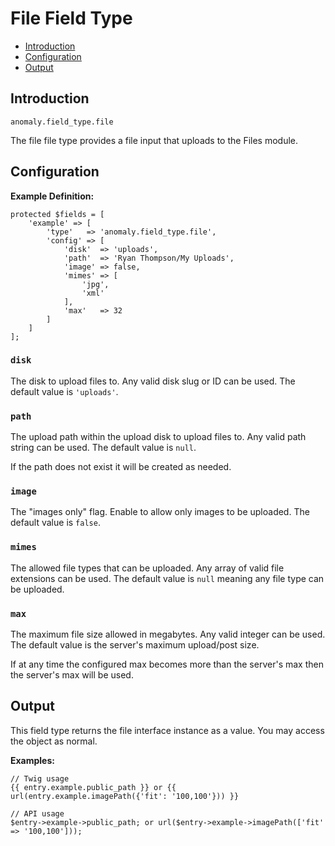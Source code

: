 # File Field Type

- [Introduction](#introduction)
- [Configuration](#configuration)
- [Output](#output)


<a name="introduction"></a>
## Introduction

`anomaly.field_type.file`

The file file type provides a file input that uploads to the Files module.


<a name="configuration"></a>
## Configuration

**Example Definition:**

    protected $fields = [
        'example' => [
            'type'   => 'anomaly.field_type.file',
            'config' => [
                'disk'  => 'uploads',
                'path'  => 'Ryan Thompson/My Uploads',
                'image' => false,
                'mimes' => [
                    'jpg',
                    'xml'
                ],
                'max'   => 32
            ]
        ]
    ];

### `disk`

The disk to upload files to. Any valid disk slug or ID can be used. The default value is `'uploads'`.

### `path`

The upload path within the upload disk to upload files to. Any valid path string can be used. The default value is `null`.

If the path does not exist it will be created as needed.

### `image`

The "images only" flag. Enable to allow only images to be uploaded. The default value is `false`.

### `mimes`

The allowed file types that can be uploaded. Any array of valid file extensions can be used. The default value is `null` meaning any file type can be uploaded.

### `max`

The maximum file size allowed in megabytes. Any valid integer can be used. The default value is the server's maximum upload/post size.

If at any time the configured max becomes more than the server's max then the server's max will be used.


<a name="output"></a>
## Output

This field type returns the file interface instance as a value. You may access the object as normal.

**Examples:**

    // Twig usage
    {{ entry.example.public_path }} or {{ url(entry.example.imagePath({'fit': '100,100'})) }}
    
    // API usage
    $entry->example->public_path; or url($entry->example->imagePath(['fit' => '100,100']));
